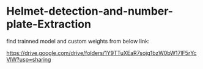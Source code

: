 # Helmet-detection-and-number-plate-Extraction

find trainned model and custom weights from below link:

https://drive.google.com/drive/folders/1Y9TTuXEaR7sojg1bzW0bW17lF5rYcVlW?usp=sharing
